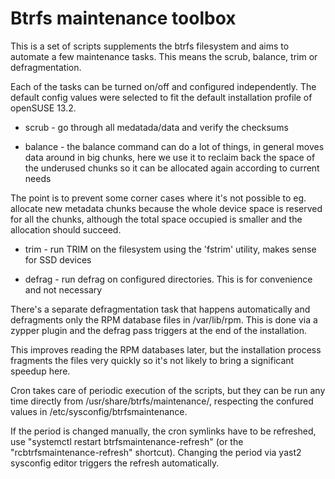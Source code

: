 Btrfs maintenance toolbox
=========================

This is a set of scripts supplements the btrfs filesystem and aims to automate
a few maintenance tasks. This means the scrub, balance, trim or
defragmentation.

Each of the tasks can be turned on/off and configured independently. The
default config values were selected to fit the default installation profile of
openSUSE 13.2.

* scrub - go through all medatada/data and verify the checksums

* balance - the balance command can do a lot of things, in general moves data around in big chunks, here we use it to reclaim back the space of the underused chunks so it can be allocated again according to current needs

The point is to prevent some corner cases where it's not possible to eg.
allocate new metadata chunks because the whole device space is reserved for all
the chunks, although the total space occupied is smaller and the allocation
should succeed.

* trim - run TRIM on the filesystem using the 'fstrim' utility, makes sense for SSD devices

* defrag - run defrag on configured directories. This is for convenience and not necessary

There's a separate defragmentation task that happens automatically and
defragments only the RPM database files in /var/lib/rpm. This is done via a
zypper plugin and the defrag pass triggers at the end of the installation.

This improves reading the RPM databases later, but the installation process
fragments the files very quickly so it's not likely to bring a significant
speedup here.

Cron takes care of periodic execution of the scripts, but they can be run any
time directly from /usr/share/btrfs/maintenance/, respecting the confured
values in /etc/sysconfig/btrfsmaintenance.

If the period is changed manually, the cron symlinks have to be refreshed, use
"systemctl restart btrfsmaintenance-refresh" (or the
"rcbtrfsmaintenance-refresh" shortcut). Changing the period via yast2 sysconfig
editor triggers the refresh automatically.
